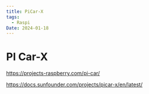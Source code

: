 ```yaml
---
title: PiCar-X
tags:
  - Raspi
Date: 2024-01-18
---
```


# PI Car-X 

<https://projects-raspberry.com/pi-car/>


<https://docs.sunfounder.com/projects/picar-x/en/latest/>


